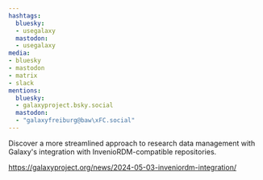 ```yaml
---
hashtags:
  bluesky:
  - usegalaxy
  mastodon:
  - usegalaxy
media:
- bluesky
- mastodon
- matrix
- slack
mentions:
  bluesky:
  - galaxyproject.bsky.social
  mastodon:
  - "galaxyfreiburg@baw\xFC.social"
---
```

Discover a more streamlined approach to research data management with Galaxy's integration with InvenioRDM-compatible repositories.

https://galaxyproject.org/news/2024-05-03-inveniordm-integration/